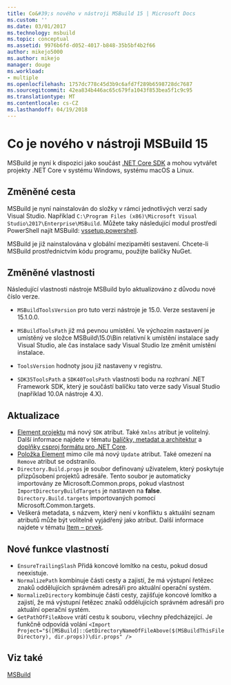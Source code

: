 ```yaml
---
title: Co&#39;s nového v nástroji MSBuild 15 | Microsoft Docs
ms.custom: ''
ms.date: 03/01/2017
ms.technology: msbuild
ms.topic: conceptual
ms.assetid: 9976b6fd-d052-4017-b848-35b5bf4b2f66
author: mikejo5000
ms.author: mikejo
manager: douge
ms.workload:
- multiple
ms.openlocfilehash: 1757dc778c45d3b9c6afd7f289b6598728dc7687
ms.sourcegitcommit: 42ea834b446ac65c679fa1043f853bea5f1c9c95
ms.translationtype: MT
ms.contentlocale: cs-CZ
ms.lasthandoff: 04/19/2018
---
```

# <a name="whats-new-in-msbuild-15"></a>Co je nového v nástroji MSBuild 15
MSBuild je nyní k dispozici jako součást [.NET Core SDK](https://www.microsoft.com/net/download/core) a mohou vytvářet projekty .NET Core v systému Windows, systému macOS a Linux.  

## <a name="changed-path"></a>Změněné cesta
 MSBuild je nyní nainstalován do složky v rámci jednotlivých verzí sady Visual Studio. Například `C:\Program Files (x86)\Microsoft Visual Studio\2017\Enterprise\MSBuild`. Můžete taky následující modul prostředí PowerShell najít MSBuild: [vssetup.powershell](https://github.com/Microsoft/vssetup.powershell).

 MSBuild je již nainstalována v globální mezipaměti sestavení. Chcete-li MSBuild prostřednictvím kódu programu, použijte balíčky NuGet.

## <a name="changed-properties"></a>Změněné vlastnosti  
 Následující vlastnosti nástroje MSBuild bylo aktualizováno z důvodu nové číslo verze.  

-   `MSBuildToolsVersion` pro tuto verzi nástroje je 15.0. Verze sestavení je 15.1.0.0.

-   `MSBuildToolsPath` již má pevnou umístění. Ve výchozím nastavení je umístěný ve složce MSBuild\15.0\Bin relativní k umístění instalace sady Visual Studio, ale čas instalace sady Visual Studio lze změnit umístění instalace.

-   `ToolsVersion` hodnoty jsou již nastaveny v registru.  

-   `SDK35ToolsPath` a `SDK40ToolsPath` vlastnosti bodu na rozhraní .NET Framework SDK, který je součástí balíčku tato verze sady Visual Studio (například 10.0A nástroje 4.X).  

## <a name="updates"></a>Aktualizace
- [Element projektu](../msbuild/project-element-msbuild.md) má nový `SDK` atribut. Také `Xmlns` atribut je volitelný. Další informace najdete v tématu [balíčky, metadat a architektur](/dotnet/core/packages) a [doplňky csproj formátu pro .NET Core](/dotnet/core/tools/csproj).
- [Položka Element](../msbuild/item-element-msbuild.md) mimo cíle má nový `Update` atribut. Také omezení na `Remove` atribut se odstranilo.
- `Directory.Build.props` je soubor definovaný uživatelem, který poskytuje přizpůsobení projektů adresáře. Tento soubor je automaticky importovány ze Microsoft.Common.props, pokud vlastnost `ImportDirectoryBuildTargets` je nastaven na **false**. `Directory.Build.targets` importovaných pomocí Microsoft.Common.targets.
- Veškerá metadata, s názvem, který není v konfliktu s aktuální seznam atributů může být volitelně vyjádřený jako atribut. Další informace najdete v tématu [Item – prvek](../msbuild/item-element-msbuild.md).

## <a name="new-property-functions"></a>Nové funkce vlastností

- `EnsureTrailingSlash` Přidá koncové lomítko na cestu, pokud dosud neexistuje.
- `NormalizePath` kombinuje části cesty a zajistí, že má výstupní řetězec znaků oddělujících správném adresáři pro aktuální operační systém.
- `NormalizeDirectory` kombinuje části cesty, zajišťuje koncové lomítko a zajistí, že má výstupní řetězec znaků oddělujících správném adresáři pro aktuální operační systém.
- `GetPathOfFileAbove` vrátí cestu k souboru, všechny předcházející. Je funkčně odpovídá volání `<Import Project="$([MSBuild]::GetDirectoryNameOfFileAbove($(MSBuildThisFileDirectory), dir.props))\dir.props" />`

## <a name="see-also"></a>Viz také
[MSBuild](../msbuild/msbuild.md)
